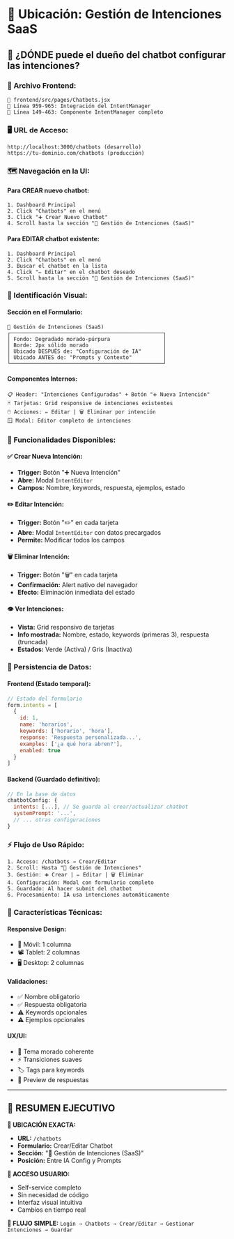 # 📍 Ubicación: Gestión de Intenciones SaaS

## 🎯 **¿DÓNDE puede el dueño del chatbot configurar las intenciones?**

### **📂 Archivo Frontend:**
```
📁 frontend/src/pages/Chatbots.jsx
📍 Línea 959-965: Integración del IntentManager
📍 Línea 149-463: Componente IntentManager completo
```

### **🖥️ URL de Acceso:**
```
http://localhost:3000/chatbots (desarrollo)
https://tu-dominio.com/chatbots (producción)
```

### **🗺️ Navegación en la UI:**

#### **Para CREAR nuevo chatbot:**
```
1. Dashboard Principal
2. Click "Chatbots" en el menú
3. Click "➕ Crear Nuevo Chatbot"
4. Scroll hasta la sección "🎯 Gestión de Intenciones (SaaS)"
```

#### **Para EDITAR chatbot existente:**
```
1. Dashboard Principal  
2. Click "Chatbots" en el menú
3. Buscar el chatbot en la lista
4. Click "✏️ Editar" en el chatbot deseado
5. Scroll hasta la sección "🎯 Gestión de Intenciones (SaaS)"
```

### **🎨 Identificación Visual:**

#### **Sección en el Formulario:**
```
🎯 Gestión de Intenciones (SaaS)
┌─────────────────────────────────────────────────┐
│ Fondo: Degradado morado-púrpura                 │
│ Borde: 2px sólido morado                        │
│ Ubicado DESPUÉS de: "Configuración de IA"       │
│ Ubicado ANTES de: "Prompts y Contexto"          │
└─────────────────────────────────────────────────┘
```

#### **Componentes Internos:**
```
📋 Header: "Intenciones Configuradas" + Botón "➕ Nueva Intención"
🃏 Tarjetas: Grid responsive de intenciones existentes
🖱️ Acciones: ✏️ Editar | 🗑️ Eliminar por intención
🪟 Modal: Editor completo de intenciones
```

### **🔧 Funcionalidades Disponibles:**

#### **✅ Crear Nueva Intención:**
- **Trigger:** Botón "➕ Nueva Intención"
- **Abre:** Modal `IntentEditor`
- **Campos:** Nombre, keywords, respuesta, ejemplos, estado

#### **✏️ Editar Intención:**
- **Trigger:** Botón "✏️" en cada tarjeta
- **Abre:** Modal `IntentEditor` con datos precargados
- **Permite:** Modificar todos los campos

#### **🗑️ Eliminar Intención:**
- **Trigger:** Botón "🗑️" en cada tarjeta
- **Confirmación:** Alert nativo del navegador
- **Efecto:** Eliminación inmediata del estado

#### **👁️ Ver Intenciones:**
- **Vista:** Grid responsivo de tarjetas
- **Info mostrada:** Nombre, estado, keywords (primeras 3), respuesta (truncada)
- **Estados:** Verde (Activa) / Gris (Inactiva)

### **💾 Persistencia de Datos:**

#### **Frontend (Estado temporal):**
```javascript
// Estado del formulario
form.intents = [
  {
    id: 1,
    name: 'horarios',
    keywords: ['horario', 'hora'],
    response: 'Respuesta personalizada...',
    examples: ['¿a qué hora abren?'],
    enabled: true
  }
]
```

#### **Backend (Guardado definitivo):**
```javascript
// En la base de datos
chatbotConfig: {
  intents: [...], // Se guarda al crear/actualizar chatbot
  systemPrompt: '...',
  // ... otras configuraciones
}
```

### **⚡ Flujo de Uso Rápido:**

```
1. Acceso: /chatbots → Crear/Editar
2. Scroll: Hasta "🎯 Gestión de Intenciones"  
3. Gestión: ➕ Crear | ✏️ Editar | 🗑️ Eliminar
4. Configuración: Modal con formulario completo
5. Guardado: Al hacer submit del chatbot
6. Procesamiento: IA usa intenciones automáticamente
```

### **📱 Características Técnicas:**

#### **Responsive Design:**
- 📱 Móvil: 1 columna
- 📽️ Tablet: 2 columnas  
- 🖥️ Desktop: 2 columnas

#### **Validaciones:**
- ✅ Nombre obligatorio
- ✅ Respuesta obligatoria
- ⚠️ Keywords opcionales
- ⚠️ Ejemplos opcionales

#### **UX/UI:**
- 🎨 Tema morado coherente
- ⚡ Transiciones suaves
- 🏷️ Tags para keywords
- 💬 Preview de respuestas

---

## 🎉 **RESUMEN EJECUTIVO**

**📍 UBICACIÓN EXACTA:**
- **URL:** `/chatbots` 
- **Formulario:** Crear/Editar Chatbot
- **Sección:** "🎯 Gestión de Intenciones (SaaS)"
- **Posición:** Entre IA Config y Prompts

**👤 ACCESO USUARIO:**
- Self-service completo
- Sin necesidad de código
- Interfaz visual intuitiva
- Cambios en tiempo real

**🔄 FLUJO SIMPLE:**
`Login → Chatbots → Crear/Editar → Gestionar Intenciones → Guardar` 